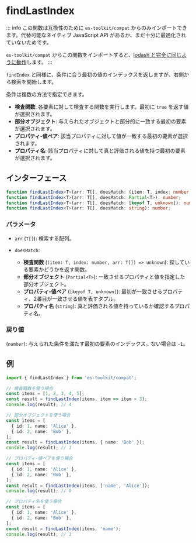 # findLastIndex

::: info
この関数は互換性のために `es-toolkit/compat` からのみインポートできます。代替可能なネイティブ JavaScript API があるか、まだ十分に最適化されていないためです。

`es-toolkit/compat` からこの関数をインポートすると、[lodash と完全に同じように動作](../../../compatibility.md)します。
:::

`findIndex` と同様に、条件に合う最初の値のインデックスを返しますが、右側から検索を開始します。

条件は複数の方法で指定できます。

- **検査関数**: 各要素に対して検査する関数を実行します。最初に `true` を返す値が選択されます。
- **部分オブジェクト**: 与えられたオブジェクトと部分的に一致する最初の要素が選択されます。
- **プロパティ-値ペア**: 該当プロパティに対して値が一致する最初の要素が選択されます。
- **プロパティ名**: 該当プロパティに対して真と評価される値を持つ最初の要素が選択されます。

## インターフェース

```typescript
function findLastIndex<T>(arr: T[], doesMatch: (item: T, index: number, arr: T[]) => unknown): number;
function findLastIndex<T>(arr: T[], doesMatch: Partial<T>): number;
function findLastIndex<T>(arr: T[], doesMatch: [keyof T, unknown]): number;
function findLastIndex<T>(arr: T[], doesMatch: string): number;
```

### パラメータ

- `arr` (`T[]`): 検索する配列。

- `doesMatch`:

  - **検査関数** (`(item: T, index: number, arr: T[]) => unknown`): 探している要素かどうかを返す関数。
  - **部分オブジェクト** (`Partial<T>`): 一致させるプロパティと値を指定した部分オブジェクト。
  - **プロパティ-値ペア** (`[keyof T, unknown]`): 最初が一致させるプロパティ、2番目が一致させる値を表すタプル。
  - **プロパティ名** (`string`): 真と評価される値を持っているか確認するプロパティ名。

### 戻り値

(`number`): 与えられた条件を満たす最初の要素のインデックス。ない場合は `-1`。

## 例

```typescript
import { findLastIndex } from 'es-toolkit/compat';

// 検査関数を使う場合
const items = [1, 2, 3, 4, 5];
const result = findLastIndex(items, item => item > 3);
console.log(result); // 4

// 部分オブジェクトを使う場合
const items = [
  { id: 1, name: 'Alice' },
  { id: 2, name: 'Bob' },
];
const result = findLastIndex(items, { name: 'Bob' });
console.log(result); // 1

// プロパティ-値ペアを使う場合
const items = [
  { id: 1, name: 'Alice' },
  { id: 2, name: 'Bob' },
];
const result = findLastIndex(items, ['name', 'Alice']);
console.log(result); // 0

// プロパティ名を使う場合
const items = [
  { id: 1, name: 'Alice' },
  { id: 2, name: 'Bob' },
];
const result = findLastIndex(items, 'name');
console.log(result); // 1
```
